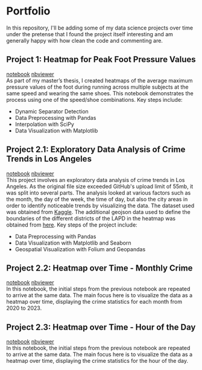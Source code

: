 # Portfolio
In this repository, I'll be adding some of my data science projects over time under the pretense that I found the project itself interesting and am generally happy with how clean the code and commenting are.

## Project 1: Heatmap for Peak Foot Pressure Values
[notebook](https://github.com/MuellerPJ/MuellerPJ.github.io/blob/0a704907a47fde2b5e421d9da41f12edfafe5898/notebooks/Heatmap_Foot_Pressure.ipynb)  [nbviewer](https://nbviewer.org/github/MuellerPJ/MuellerPJ.github.io/blob/main/notebooks/Heatmap_Foot_Pressure.ipynb)<br>
As part of my master’s thesis, I created heatmaps of the average maximum pressure values of the foot during running across multiple subjects at the same speed and wearing the same shoes. This notebook demonstrates the process using one of the speed/shoe combinations. 
Key steps include:
* Dynamic Separator Detection
* Data Preprocessing with Pandas
* Interpolation with SciPy
* Data Visualization with Matplotlib

## Project 2.1: Exploratory Data Analysis of Crime Trends in Los Angeles
[notebook](https://github.com/MuellerPJ/MuellerPJ.github.io/blob/main/notebooks/EDA_Los_Angeles_Crime_Trends.ipynb) [nbviewer](https://nbviewer.org/github/MuellerPJ/MuellerPJ.github.io/blob/main/notebooks/EDA_Los_Angeles_Crime_Trends.ipynb) <br>
This project involves an exploratory data analysis of crime trends in Los Angeles. As the original file size exceeded GitHub's upload limit of 55mb, it was split into several parts. The analysis looked at various factors such as the month, the day of the week, the time of day, but also the city areas in order to identify noticeable trends by visualizing the data. The dataset used was obtained from [Kaggle](https://www.kaggle.com/datasets/sahityasetu/crime-data-in-los-angeles-2020-to-present). The additional geojson data used to define the boundaries of the different districts of the LAPD in the heatmap was obtained from [here](https://geohub.lacity.org/datasets/lahub::lapd-divisions/explore?location=34.017393%2C-118.410104%2C9.90). Key steps of the project include:
* Data Preprocessing with Pandas
* Data Visualization with Matplotlib and Seaborn
* Geospatial Visualization with Folium and Geopandas



## Project 2.2: Heatmap over Time - Monthly Crime
[notebook](https://github.com/MuellerPJ/MuellerPJ.github.io/blob/main/notebooks/Heatmap_over_Time_monthly.ipynb) [nbviewer](https://nbviewer.org/github/MuellerPJ/MuellerPJ.github.io/blob/main/notebooks/Heatmap_over_Time_monthly.ipynb) <br>
In this notebook, the initial steps from the previous notebook are repeated to arrive at the same data. The main focus here is to visualize the data as a heatmap over time, displaying the crime statistics for each month from 2020 to 2023.

## Project 2.3: Heatmap over Time - Hour of the Day
[notebook](https://github.com/MuellerPJ/MuellerPJ.github.io/blob/main/notebooks/Heatmap_over_Time_hourly.ipynb)  [nbviewer](https://nbviewer.org/github/MuellerPJ/MuellerPJ.github.io/blob/main/notebooks/Heatmap_over_Time_hourly.ipynb) <br>
In this notebook, the initial steps from the previous notebook are repeated to arrive at the same data. The main focus here is to visualize the data as a heatmap over time, displaying the crime statistics for the hour of the day.
